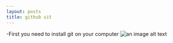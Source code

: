 ```yaml
---
layout: posts
title: github sit
---
```


-First you need to install git on your computer
![an image alt text]({{alialamdari.github.io}}/assets/images/git.png)